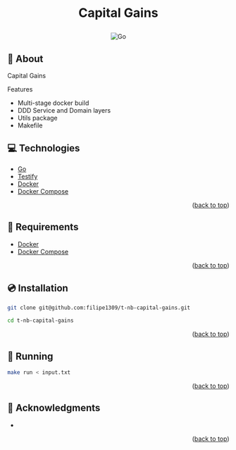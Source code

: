 
<a name="readme-top"></a>

# <p align="center">Capital Gains</p>

<p align="center">
    <img src="https://img.shields.io/badge/Code-Go-informational?style=flat-square&logo=go&color=00ADD8" alt="Go" />
</p>

## 💬 About

Capital Gains

Features
- Multi-stage docker build
- DDD Service and Domain layers
- Utils package
- Makefile

## :computer: Technologies

- [Go](https://golang.org/)
- [Testify](http://github.com/stretchr/testify)
- [Docker](https://www.docker.com/)
- [Docker Compose](https://docs.docker.com/compose/)

<p align="right">(<a href="#readme-top">back to top</a>)</p>

## :scroll: Requirements

- [Docker](https://www.docker.com/)
- [Docker Compose](https://docs.docker.com/compose/)

<p align="right">(<a href="#readme-top">back to top</a>)</p>

## :cd: Installation

```sh
git clone git@github.com:filipe1309/t-nb-capital-gains.git
```

```sh
cd t-nb-capital-gains
```

<p align="right">(<a href="#readme-top">back to top</a>)</p>

## :runner: Running

```sh
make run < input.txt 
```

<p align="right">(<a href="#readme-top">back to top</a>)</p>

## :clap: Acknowledgments

- []()

<p align="right">(<a href="#readme-top">back to top</a>)</p>
